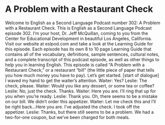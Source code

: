 # A Problem with a Restaurant Check

Welcome to English as a Second Language Podcast number 302: A Problem with a Restaurant Check.  This is English as a Second Language Podcast episode 302.  I’m your host, Dr. Jeff McQuillan, coming to you from the Center for Educational Development in beautiful Los Angeles, California.  Visit our website at eslpod.com and take a look at the Learning Guide for this episode.  Each episode has its own 8 to 10 page Learning Guide that contains all of the vocabulary, definitions, sample sentences, cultural notes, and a complete transcript of this podcast episode, as well as other things to help you in learning English.  This episode is called “A Problem with a Restaurant Check,” or a restaurant “bill” (the little piece of paper that tells you how much money you have to pay).  Let’s get started.  [start of dialogue]  I waved my hand to get the waiter’s attention.  Waiter:  Yes?  Leslie:  The check, please.  Waiter:  Would you like any dessert, or some tea or coffee?  Leslie:  No, just the check.  Thanks.  Waiter:  Here you are.  I’ll ring that up for you when you’re ready.  Leslie:  Thank you.  Oh, there seems to be a mistake on our bill.  We didn’t order this appetizer.  Waiter:  Let me check this and I’ll be right back...Here you are.  I’ve adjusted the check.  I took off the appetizer.    Leslie:  Thanks, but there still seems to be a problem.  We had a two-for-one coupon, but we’ve been charged for both meals. 
